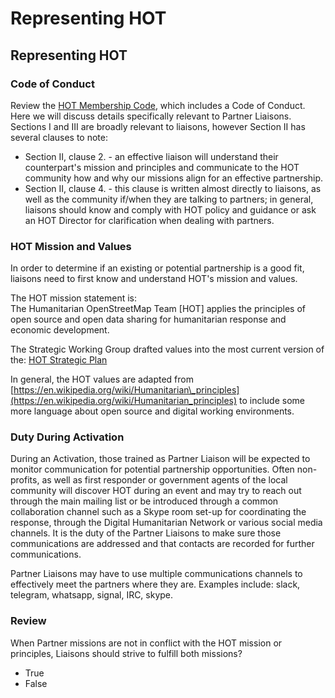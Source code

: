 # Representing HOT

## Representing HOT

### Code of Conduct

Review the [HOT Membership Code](https://github.com/hotosm/hotosm-website/blob/gh-pages/downloads/HOT-Membership-Code.pdf), which includes a Code of Conduct. Here we will discuss details specifically relevant to Partner Liaisons. Sections I and III are broadly relevant to liaisons, however Section II has several clauses to note:

* Section II, clause 2. - an effective liaison will understand their counterpart's mission and principles and communicate to the HOT community how and why our missions align for an effective partnership.
* Section II, clause 4. - this clause is written almost directly to liaisons, as well as the community if/when they are talking to partners; in general, liaisons should know and comply with HOT policy and guidance or ask an HOT Director for clarification when dealing with partners.

### HOT Mission and Values

In order to determine if an existing or potential partnership is a good fit, liaisons need to first know and understand HOT's mission and values.

The HOT mission statement is:  
The Humanitarian OpenStreetMap Team \[HOT\] applies the principles of open source and open data sharing for humanitarian response and economic development.

The Strategic Working Group drafted values into the most current version of the: [HOT Strategic Plan](https://www.hotosm.org/strategic-plan)

In general, the HOT values are adapted from [https://en.wikipedia.org/wiki/Humanitarian\_principles](https://en.wikipedia.org/wiki/Humanitarian_principles) to include some more language about open source and digital working environments.

### Duty During Activation

During an Activation, those trained as Partner Liaison will be expected to monitor communication for potential partnership opportunities. Often non-profits, as well as first responder or government agents of the local community will discover HOT during an event and may try to reach out through the main mailing list or be introduced through a common collaboration channel such as a Skype room set-up for coordinating the response, through the Digital Humanitarian Network or various social media channels. It is the duty of the Partner Liaisons to make sure those communications are addressed and that contacts are recorded for further communications.

Partner Liaisons may have to use multiple communications channels to effectively meet the partners where they are. Examples include: slack, telegram, whatsapp, signal, IRC, skype.

### Review

When Partner missions are not in conflict with the HOT mission or principles, Liaisons should strive to fulfill both missions?

* True
* False

